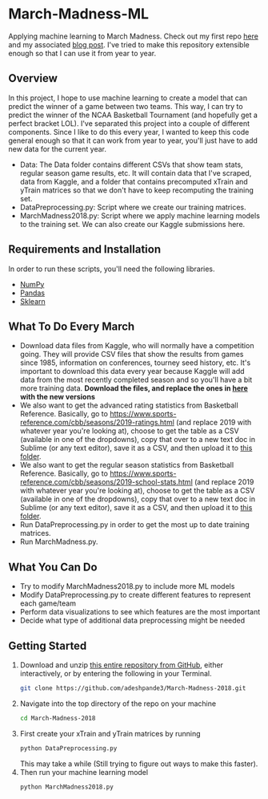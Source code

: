 # March-Madness-ML

Applying machine learning to March Madness. Check out my first repo [here](https://github.com/adeshpande3/March-Madness-2017) and my associated [blog post](https://adeshpande3.github.io/adeshpande3.github.io/Applying-Machine-Learning-to-March-Madness). I've tried to make this repository extensible enough so that I can use it from year to year. 

## Overview

In this project, I hope to use machine learning to create a model that can predict the winner of a game between two teams. This way, I can try to predict the winner of the NCAA Basketball Tournament (and hopefully get a perfect bracket LOL). I've separated this project into a couple of different components. Since I like to do this every year, I wanted to keep this code general enough so that it can work from year to year, you'll just have to add new data for the current year. 

* Data: The Data folder contains different CSVs that show team stats, regular season game results, etc. It will contain data that I've scraped, data from Kaggle, and a folder that contains precomputed xTrain and yTrain matrices so that we don't have to keep recomputing the training set. 
* DataPreprocessing.py: Script where we create our training matrices. 
* MarchMadness2018.py: Script where we apply machine learning models to the training set. We can also create our Kaggle submissions here. 

## Requirements and Installation
In order to run these scripts, you'll need the following libraries. 

* [NumPy](https://docs.scipy.org/doc/numpy/user/install.html)
* [Pandas](https://pandas.pydata.org/pandas-docs/stable/install.html)
* [Sklearn](http://scikit-learn.org/stable/install.html)

## What To Do Every March
* Download data files from Kaggle, who will normally have a competition going. They will provide CSV files that show the results from games since 1985, information on conferences, tourney seed history, etc. It's important to download this data every year because Kaggle will add data from the most recently completed season and so you'll have a bit more training data. **Download the files, and replace the ones in [here](https://github.com/adeshpande3/March-Madness-ML/tree/master/Data/KaggleData) with the new versions**
* We also want to get the advanced rating statistics from Basketball Reference. Basically, go to https://www.sports-reference.com/cbb/seasons/2019-ratings.html (and replace 2019 with whatever year you're looking at), choose to get the table as a CSV (available in one of the dropdowns), copy that over to a new text doc in Sublime (or any text editor), save it as a CSV, and then upload it to [this folder](https://github.com/adeshpande3/March-Madness-ML/tree/master/Data/RatingStats).
* We also want to get the regular season statistics from Basketball Reference. Basically, go to https://www.sports-reference.com/cbb/seasons/2019-school-stats.html (and replace 2019 with whatever year you're looking at), choose to get the table as a CSV (available in one of the dropdowns), copy that over to a new text doc in Sublime (or any text editor), save it as a CSV, and then upload it to [this folder](https://github.com/adeshpande3/March-Madness-ML/tree/master/Data/RegSeasonStats).
* Run DataPreprocessing.py in order to get the most up to date training matrices.
* Run MarchMadness.py. 

## What You Can Do
* Try to modify MarchMadness2018.py to include more ML models
* Modify DataPreprocessing.py to create different features to represent each game/team
* Perform data visualizations to see which features are the most important
* Decide what type of additional data preprocessing might be needed

## Getting Started
1. Download and unzip [this entire repository from GitHub](https://github.com/adeshpande3/March-Madness-2018), either interactively, or by entering the following in your Terminal.
    ```bash
    git clone https://github.com/adeshpande3/March-Madness-2018.git
    ```
2. Navigate into the top directory of the repo on your machine
    ```bash
    cd March-Madness-2018
    ```
3. First create your xTrain and yTrain matrices by running 
    ```bash
    python DataPreprocessing.py
    ```
   This may take a while (Still trying to figure out ways to make this faster).
4. Then run your machine learning model  
    ```bash
    python MarchMadness2018.py
    ```
